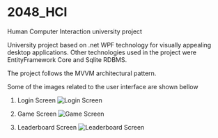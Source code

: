 # 2048_HCI
 Human Computer Interaction university project

University project based on .net WPF technology for visually appealing desktop applications. Other technologies used in the project were EntityFramework Core and Sqlite RDBMS.

The project follows the MVVM architectural pattern.

Some of the images related to the user interface are shown bellow

1. Login Screen
![Login Screen](https://github.com/VladanPasagic/2048_HCI/assets/93393767/331a54fc-9000-45aa-be88-4b2e2c485149)

2. Game Screen
![Game Screen](https://github.com/VladanPasagic/2048_HCI/assets/93393767/d2f69b2d-4263-4898-b627-8c4bec8b77cd)

3. Leaderboard Screen
![Leaderboard Screen](https://github.com/VladanPasagic/2048_HCI/assets/93393767/5a2b1eff-017b-4b59-bd69-ac9c80fe92a9)
